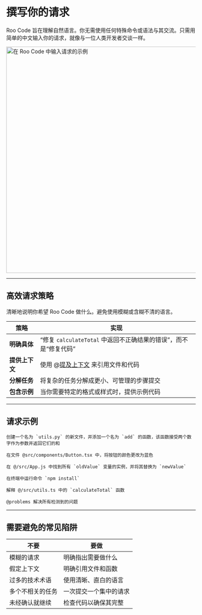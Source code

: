 # 撰写你的请求

Roo Code 旨在理解自然语言。你无需使用任何特殊命令或语法与其交流。只需用简单的中文输入你的请求，就像与一位人类开发者交谈一样。

<img src="/img/typing-your-requests/naturally.gif" alt="在 Roo Code 中输入请求的示例" width="600" />

---

## 高效请求策略

清晰地说明你希望 Roo Code 做什么。避免使用模糊或含糊不清的语言。

| 策略 | 实现 |
|----------|----------------|
| **明确具体** | “修复 `calculateTotal` 中返回不正确结果的错误”，而不是“修复代码” |
| **提供上下文** | 使用 @[提及上下文](/basic-usage/context-mentions) 来引用文件和代码 |
| **分解任务** | 将复杂的任务分解成更小、可管理的步骤提交 |
| **包含示例** | 当你需要特定的格式或样式时，提供示例代码 |

---

## 请求示例

```
创建一个名为 `utils.py` 的新文件，并添加一个名为 `add` 的函数，该函数接受两个数字作为参数并返回它们的和
```
```
在文件 @src/components/Button.tsx 中，将按钮的颜色更改为蓝色
```
```
在 @/src/App.js 中找到所有 `oldValue` 变量的实例，并将其替换为 `newValue`
```
```
在终端中运行命令 `npm install`
```
```
解释 @/src/utils.ts 中的 `calculateTotal` 函数
```
```
@problems 解决所有检测到的问题
```

---

## 需要避免的常见陷阱

| 不要 | 要做 |
|-------|---------|
| 模糊的请求 | 明确指出需要做什么 |
| 假定上下文 | 明确引用文件和函数 |
| 过多的技术术语 | 使用清晰、直白的语言 |
| 多个不相关的任务 | 一次提交一个集中的请求 |
| 未经确认就继续 | 检查代码以确保其完整 |